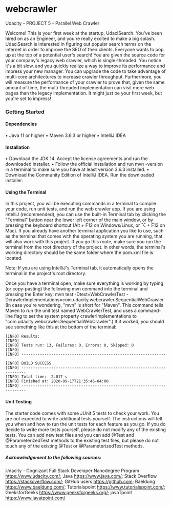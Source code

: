 # webcrawler
Udacity - PROJECT 5 - Parallel Web Crawler

Welcome! This is your first week at the startup, UdaciSearch. You've been hired on as an Engineer, and you're really excited to make a big splash. UdaciSearch is interested in figuring out popular search terms on the internet in order to improve the SEO of their clients. Everyone wants to pop up at the top of a potential user's search!
You are given the source code for your company's legacy web crawler, which is single-threaded. You notice it's a bit slow, and you quickly realize a way to improve its performance and impress your new manager. You can upgrade the code to take advantage of multi-core architectures to increase crawler throughput. Furthermore, you will measure the performance of your crawler to prove that, given the same amount of time, the multi-threaded implementation can visit more web pages than the legacy implementation. It might just be your first week, but you're set to impress!

### Getting Started
#### Dependencies
•	Java 11 or higher
•	Maven 3.6.3 or higher
•	IntelliJ IDEA

#### Installation
•	Download the JDK 14. Accept the license agreements and run the downloaded installer.
•	Follow the official installation and run mvn -version in a terminal to make sure you have at least version 3.6.3 installed.
•	Download the Community Edition of IntelliJ IDEA. Run the downloaded installer.

#### Using the Terminal
In this project, you will be executing commands in a terminal to compile your code, run unit tests, and run the web crawler app. If you are using IntelliJ (recommended), you can use the built-in Terminal tab by clicking the "Terminal" button near the lower left corner of the main window, or by pressing the keyboard shortcut (Alt + F12 on Windows/Linux, or ⌥ + F12 on Mac).
If you already have another terminal application you like to use, such as the terminal that comes with the operating system you are running, that will also work with this project. If you go this route, make sure you run the terminal from the root directory of the project. In other words, the terminal's working directory should be the same folder where the pom.xml file is located.

Note: If you are using IntelliJ's Terminal tab, it automatically opens the terminal in the project's root directory.

Once you have a terminal open, make sure everything is working by typing (or copy-pasting) the following mvn command into the terminal and pressing the Enter key:
mvn test -Dtest=WebCrawlerTest -DcrawlerImplementations=com.udacity.webcrawler.SequentialWebCrawler
(In case you're wondering, "mvn" is short for "Maven". This command tells Maven to run the unit test named WebCrawlerTest, and uses a command-line flag to set the system property crawlerImplementations to "com.udacity.webcrawler.SequentialWebCrawler".)
If it worked, you should see something like this at the bottom of the terminal:

    [INFO] Results:
    [INFO] 
    [INFO] Tests run: 13, Failures: 0, Errors: 0, Skipped: 0
    [INFO] 
    [INFO] ------------------------------------------------------------------------
    [INFO] BUILD SUCCESS
    [INFO] ------------------------------------------------------------------------
    [INFO] Total time:  2.017 s
    [INFO] Finished at: 2020-09-17T21:35:46-04:00
    [INFO] ------------------------------------------------------------------------

#### Unit Testing
The starter code comes with some JUnit 5 tests to check your work. You are not expected to write additional tests yourself. The instructions will tell you when and how to run the unit tests for each feature as you go.
If you do decide to write more tests yourself, please do not modify any of the existing tests. You can add new test files and you can add @Test and @ParameterizedTest methods to the existing test files, but please do not touch any of the existing @Test or @ParameterizedTest methods.



##### Acknowledgement to the following sources:

Udacity - Cognizant Full Stack Developer Nanodegree Program https://www.udacity.com/; Java https://www.java.com/; Stack Overflow https://stackoverflow.com/; GitHub users https://github.com; Baeldung https://www.baeldung.com/; Tutorialspoint https://www.tutorialspoint.com/; GeeksforGeeks https://www.geeksforgeeks.org/; javaTpoint https://www.javatpoint.com/
